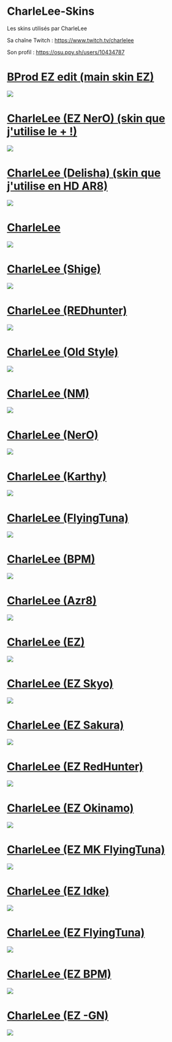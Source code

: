 # CharleLee-Skins
Les skins utilisés par CharleLee

Sa chaîne Twitch : https://www.twitch.tv/charlelee

Son profil : https://osu.ppy.sh/users/10434787


# [BProd EZ edit (main skin EZ)](http://www.mediafire.com/file/87fn8t90y6dclpx/BProd+EZ+edit.osk/file)
![](https://imgur.com/xVZGMZw.png)



# [CharleLee (EZ NerO) (skin que j'utilise le + !)](https://drive.google.com/file/d/1xzSQpA3f9ixAlqJwgND9oTUXTVDwPz-o/view?usp=sharing)
![](https://imgur.com/oBFivMb.png)



# [CharleLee (Delisha) (skin que j'utilise en HD AR8)](https://drive.google.com/file/d/12Ubn5gAlmapvuulcFYis_8QxRog8FQxV/view?usp=sharing)
![](https://imgur.com/CQ40mBz.png)



# [CharleLee](https://drive.google.com/file/d/1Fi5GBSinWoMA7ziRtw0StBUKkkivHPMx/view?usp=sharing)
![](https://imgur.com/W4AGtv5.png)



# [CharleLee (Shige)](https://drive.google.com/file/d/1GPPNoviGY-vDmpami1EcbH0H8gjjlICJ/view?usp=sharing)
![](https://imgur.com/VXzwK1E.png)



# [CharleLee (REDhunter)](https://drive.google.com/file/d/1dVdyfPLmlKZXUVYg_Uo8OZVVDoEOyN9W/view?usp=sharing)
![](https://imgur.com/1U6Wzsn.png)



# [CharleLee (Old Style)](https://drive.google.com/file/d/1NOICD6fmRr2-bRkEnvyjm4t9vH7odyDe/view?usp=sharing)
![](https://imgur.com/yq2Zp9Q.png)



# [CharleLee (NM)](https://drive.google.com/file/d/1tIzVihKzySK5mTmtOzrGQhXvHhXpeY0w/view?usp=sharing)
![](https://imgur.com/oOwKsr0.png)



# [CharleLee (NerO)](https://drive.google.com/file/d/18uA_EQBl0kKxnH3ngCM0nrto7s0lJPFq/view?usp=sharing)
![](https://imgur.com/Vqh8d5h.png)



# [CharleLee (Karthy)](https://drive.google.com/file/d/1MIzQH7oPlQFMCOpcuRngkA8RV_ddoTvy/view?usp=sharing)
![](https://imgur.com/D5cb35R.png)



# [CharleLee (FlyingTuna)](https://drive.google.com/file/d/1z_u_tjuIjFwOvKl3BqjUMRcaxDVBuT-8/view?usp=sharing)
![](https://imgur.com/5YFuGK4.png)



# [CharleLee (BPM)](https://drive.google.com/file/d/17JwYX2uHIy8iIvwGSA8DlkCZPppgdrWu/view?usp=sharing)
![](https://imgur.com/VtqsdAi.png)



# [CharleLee (Azr8)](https://drive.google.com/file/d/1EqMHkiayvWmayd7HAbEZ9fXf9Yhtg5I9/view?usp=sharing)
![](https://imgur.com/G0vvikp.png)



# [CharleLee (EZ)](https://drive.google.com/file/d/1e_7NFU5dA7-lKHtI-F1zpT424JohCJCB/view?usp=sharing)
![](https://imgur.com/qNW6Y1s.png)



# [CharleLee (EZ Skyo)](https://drive.google.com/file/d/1dXGsnLK5uCXHJEefZn5rMuKW-yvrWdlB/view?usp=sharing)
![](https://imgur.com/MUulpEK.png)



# [CharleLee (EZ Sakura)](https://drive.google.com/file/d/1JnI_sAPPsLq2HAjzahzTXC6QW-HYYcuE/view?usp=sharing)
![](https://imgur.com/wdI9r39.png)



# [CharleLee (EZ RedHunter)](https://drive.google.com/file/d/1opf4Rg-tVl46C50BD6yBs4NOqISTKEZj/view?usp=sharing)
![](https://imgur.com/81RYeEP.png)



# [CharleLee (EZ Okinamo)](https://drive.google.com/file/d/1PYJ9P-ZEtmS7HVgZAICZY5sxLfE_8vSp/view?usp=sharing)
![](https://imgur.com/0E9DBiP.png)



# [CharleLee (EZ MK FlyingTuna)](https://drive.google.com/file/d/1_4jNv3fSOmWaA-FRaA-O5W6e2XzpwSVF/view?usp=sharing)
![](https://imgur.com/c2AVJOA.png)



# [CharleLee (EZ Idke)](https://drive.google.com/file/d/1sI1qrAXVbJbUXvsyxksPQU3ck7_YRyT3/view?usp=sharing)
![](https://imgur.com/8EgvbDU.png)



# [CharleLee (EZ FlyingTuna)](https://drive.google.com/file/d/1TLh0Ukw1AKkFlqJqN9_DmvL9ZS-34Bzb/view?usp=sharing)
![](https://imgur.com/Igazh7P.png)



# [CharleLee (EZ BPM)](https://drive.google.com/file/d/1UGbLJN3FylFOtzMyxcbeMM2XOJvttYGQ/view?usp=sharing)
![](https://imgur.com/xqSeSsZ.png)



# [CharleLee (EZ -GN)](https://drive.google.com/file/d/1_C0WvPPKSrT6E9C-5_y2cqOcZ8B2BQt4/view?usp=sharing)
![](https://imgur.com/w3jSoS5.png)




